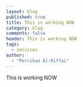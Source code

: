 ```yaml
---
layout: blog
published: true
title: This is working NOW
category: blog
comments: false
header: This is working NOW
tags: 
  - services
author: 
  - "Perrihan Al-Riffai"
---
```


This is working NOW
